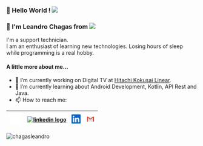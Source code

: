 ### 👋 Hello World !  <img src="https://github.com/TheDudeThatCode/TheDudeThatCode/blob/master/Assets/Earth.gif" width="24px">

### :man: I'm Leandro Chagas from <img src="https://media.giphy.com/media/L1RCuTvmJILT2/giphy.gif" width="42px">

I'm a support technician.  
I am an enthusiast of learning new technologies. Losing hours of sleep while programming is a real hobby.

#### A little more about me... 

- 🔭 I’m currently working on Digital TV at [Hitachi Kokusai Linear](https://www.hitachi-linear.com.br/).
- 🌱 I’m currently learning about Android Development, Kotlin, API Rest and Java. 
- 📫 How to reach me: 

| [<img src="https://raw.githubusercontent.com/Delta456/Delta456/master/img/github.png" alt="github logo" width="34">](https://github.com/amagalhaes) |  [<img src="https://www.vectorlogo.zone/logos/wordpress/wordpress-icon.svg" alt="linkedin logo" width="24">](https://agetechnology.wordpress.com/) | [<img src="https://github.com/Amchuz/Amchuz/blob/master/linkedin.jpeg" alt="linkedin logo" width="24">](https://br.linkedin.com/in/alexandre-magalh%C3%A3es-1919a68b) | [<img src="https://github.com/Amchuz/Amchuz/blob/master/gmail.jpeg" alt="gmail logo" width="24">](leandrosrs2012@gmail.com)
|---|---|---|---|


  
<img src="https://komarev.com/ghpvc/?username=amagalhaes31" alt="chagasleandro" />

